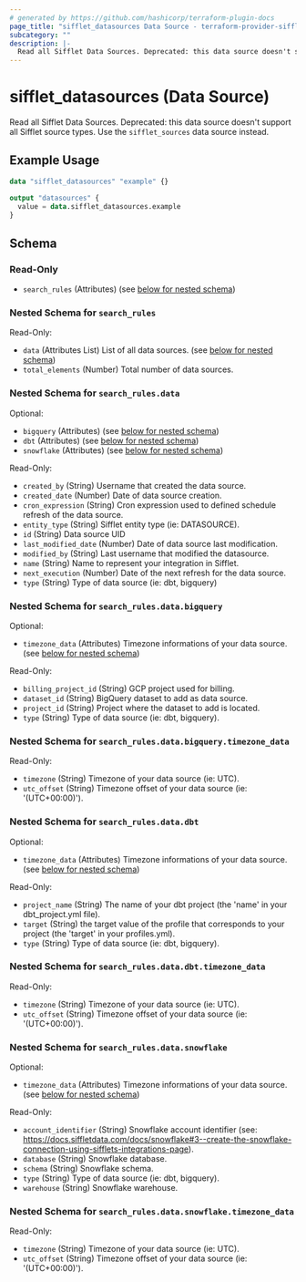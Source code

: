 ```yaml
---
# generated by https://github.com/hashicorp/terraform-plugin-docs
page_title: "sifflet_datasources Data Source - terraform-provider-sifflet"
subcategory: ""
description: |-
  Read all Sifflet Data Sources. Deprecated: this data source doesn't support all Sifflet source types. Use the sifflet_sources data source instead.
---
```


# sifflet_datasources (Data Source)

Read all Sifflet Data Sources. Deprecated: this data source doesn't support all Sifflet source types. Use the `sifflet_sources` data source instead.

## Example Usage

```terraform
data "sifflet_datasources" "example" {}

output "datasources" {
  value = data.sifflet_datasources.example
}
```

<!-- schema generated by tfplugindocs -->
## Schema

### Read-Only

- `search_rules` (Attributes) (see [below for nested schema](#nestedatt--search_rules))

<a id="nestedatt--search_rules"></a>
### Nested Schema for `search_rules`

Read-Only:

- `data` (Attributes List) List of all data sources. (see [below for nested schema](#nestedatt--search_rules--data))
- `total_elements` (Number) Total number of data sources.

<a id="nestedatt--search_rules--data"></a>
### Nested Schema for `search_rules.data`

Optional:

- `bigquery` (Attributes) (see [below for nested schema](#nestedatt--search_rules--data--bigquery))
- `dbt` (Attributes) (see [below for nested schema](#nestedatt--search_rules--data--dbt))
- `snowflake` (Attributes) (see [below for nested schema](#nestedatt--search_rules--data--snowflake))

Read-Only:

- `created_by` (String) Username that created the data source.
- `created_date` (Number) Date of data source creation.
- `cron_expression` (String) Cron expression used to defined schedule refresh of the data source.
- `entity_type` (String) Sifflet entity type (ie: DATASOURCE).
- `id` (String) Data source UID
- `last_modified_date` (Number) Date of data source last modification.
- `modified_by` (String) Last username that modified the datasource.
- `name` (String) Name to represent your integration in Sifflet.
- `next_execution` (Number) Date of the next refresh for the data source.
- `type` (String) Type of data source (ie: dbt, bigquery)

<a id="nestedatt--search_rules--data--bigquery"></a>
### Nested Schema for `search_rules.data.bigquery`

Optional:

- `timezone_data` (Attributes) Timezone informations of your data source. (see [below for nested schema](#nestedatt--search_rules--data--bigquery--timezone_data))

Read-Only:

- `billing_project_id` (String) GCP project used for billing.
- `dataset_id` (String) BigQuery dataset to add as data source.
- `project_id` (String) Project where the dataset to add is located.
- `type` (String) Type of data source (ie: dbt, bigquery).

<a id="nestedatt--search_rules--data--bigquery--timezone_data"></a>
### Nested Schema for `search_rules.data.bigquery.timezone_data`

Read-Only:

- `timezone` (String) Timezone of your data source (ie: UTC).
- `utc_offset` (String) Timezone offset of your data source (ie: '(UTC+00:00)').



<a id="nestedatt--search_rules--data--dbt"></a>
### Nested Schema for `search_rules.data.dbt`

Optional:

- `timezone_data` (Attributes) Timezone informations of your data source. (see [below for nested schema](#nestedatt--search_rules--data--dbt--timezone_data))

Read-Only:

- `project_name` (String) The name of your dbt project (the 'name' in your dbt_project.yml file).
- `target` (String) the target value of the profile that corresponds to your project (the 'target' in your profiles.yml).
- `type` (String) Type of data source (ie: dbt, bigquery).

<a id="nestedatt--search_rules--data--dbt--timezone_data"></a>
### Nested Schema for `search_rules.data.dbt.timezone_data`

Read-Only:

- `timezone` (String) Timezone of your data source (ie: UTC).
- `utc_offset` (String) Timezone offset of your data source (ie: '(UTC+00:00)').



<a id="nestedatt--search_rules--data--snowflake"></a>
### Nested Schema for `search_rules.data.snowflake`

Optional:

- `timezone_data` (Attributes) Timezone informations of your data source. (see [below for nested schema](#nestedatt--search_rules--data--snowflake--timezone_data))

Read-Only:

- `account_identifier` (String) Snowflake account identifier (see: https://docs.siffletdata.com/docs/snowflake#3--create-the-snowflake-connection-using-sifflets-integrations-page).
- `database` (String) Snowflake database.
- `schema` (String) Snowflake schema.
- `type` (String) Type of data source (ie: dbt, bigquery).
- `warehouse` (String) Snowflake warehouse.

<a id="nestedatt--search_rules--data--snowflake--timezone_data"></a>
### Nested Schema for `search_rules.data.snowflake.timezone_data`

Read-Only:

- `timezone` (String) Timezone of your data source (ie: UTC).
- `utc_offset` (String) Timezone offset of your data source (ie: '(UTC+00:00)').
